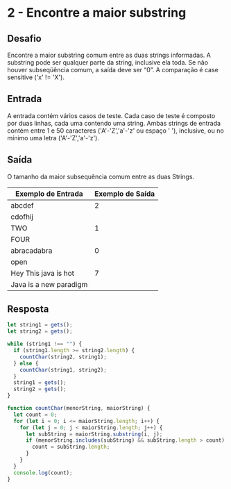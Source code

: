# 2 - Encontre a maior substring

## Desafio

Encontre a maior substring comum entre as duas strings informadas. A substring pode ser qualquer parte da string, inclusive ela toda. Se não houver subseqüência comum, a saída deve ser “0”. A comparação é case sensitive ('x' != 'X').

## Entrada

A entrada contém vários casos de teste. Cada caso de teste é composto por duas linhas, cada uma contendo uma string. Ambas strings de entrada contém entre 1 e 50 caracteres ('A'-'Z','a'-'z' ou espaço ' '), inclusive, ou no mínimo uma letra ('A'-'Z','a'-'z').

## Saída

O tamanho da maior subsequência comum entre as duas Strings.

| Exemplo de Entrada     | Exemplo de Saída |
| ---------------------- | ---------------- |
| abcdef                 | 2                |
| cdofhij                |
| TWO                    | 1                |
| FOUR                   |
| abracadabra            | 0                |
| open                   |
| Hey This java is hot   | 7                |
| Java is a new paradigm |

## Resposta

```javascript
let string1 = gets();
let string2 = gets();

while (string1 !== "") {
  if (string1.length >= string2.length) {
    countChar(string2, string1);
  } else {
    countChar(string1, string2);
  }
  string1 = gets();
  string2 = gets();
}

function countChar(menorString, maiorString) {
  let count = 0;
  for (let i = 0; i <= maiorString.length; i++) {
    for (let j = 0; j < maiorString.length; j++) {
      let subString = maiorString.substring(i, j);
      if (menorString.includes(subString) && subString.length > count) {
        count = subString.length;
      }
    }
  }
  console.log(count);
}
```
